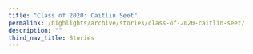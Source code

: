 ```yaml
---
title: "Class of 2020: Caitlin Seet"
permalink: /highlights/archive/stories/class-of-2020-caitlin-seet/
description: ""
third_nav_title: Stories
---
```

